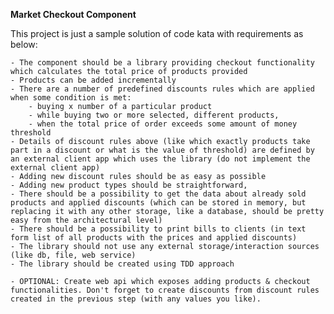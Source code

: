 <strong>Market Checkout Component </strong>

This project is just a sample solution of code kata  with requirements as below:

	- The component should be a library providing checkout functionality which calculates the total price of products provided
	- Products can be added incrementally
	- There are a number of predefined discounts rules which are applied when some condition is met:
		- buying x number of a particular product 
		- while buying two or more selected, different products,
		- when the total price of order exceeds some amount of money threshold
	- Details of discount rules above (like which exactly products take part in a discount or what is the value of threshold) are defined by an external client app which uses the library (do not implement the external client app)
	- Adding new discount rules should be as easy as possible
	- Adding new product types should be straightforward,
	- There should be a possibility to get the data about already sold products and applied discounts (which can be stored in memory, but replacing it with any other storage, like a database, should be pretty easy from the architectural level)
	- There should be a possibility to print bills to clients (in text form list of all products with the prices and applied discounts)
	- The library should not use any external storage/interaction sources (like db, file, web service)
	- The library should be created using TDD approach
	
	- OPTIONAL: Create web api which exposes adding products & checkout functionalities. Don't forget to create discounts from discount rules created in the previous step (with any values you like).
